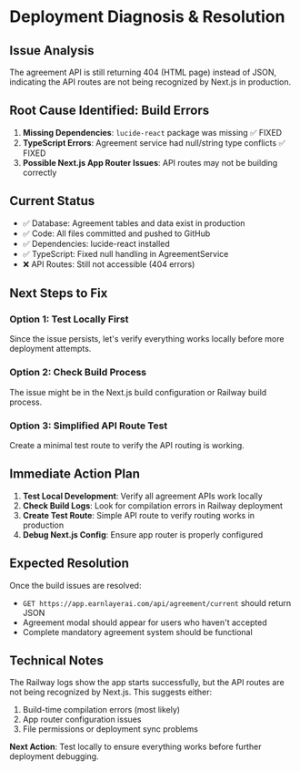 # Deployment Diagnosis & Resolution

## Issue Analysis
The agreement API is still returning 404 (HTML page) instead of JSON, indicating the API routes are not being recognized by Next.js in production.

## Root Cause Identified: Build Errors
1. **Missing Dependencies**: `lucide-react` package was missing ✅ FIXED
2. **TypeScript Errors**: Agreement service had null/string type conflicts ✅ FIXED
3. **Possible Next.js App Router Issues**: API routes may not be building correctly

## Current Status
- ✅ Database: Agreement tables and data exist in production
- ✅ Code: All files committed and pushed to GitHub
- ✅ Dependencies: lucide-react installed
- ✅ TypeScript: Fixed null handling in AgreementService
- ❌ API Routes: Still not accessible (404 errors)

## Next Steps to Fix

### Option 1: Test Locally First
Since the issue persists, let's verify everything works locally before more deployment attempts.

### Option 2: Check Build Process
The issue might be in the Next.js build configuration or Railway build process.

### Option 3: Simplified API Route Test
Create a minimal test route to verify the API routing is working.

## Immediate Action Plan

1. **Test Local Development**: Verify all agreement APIs work locally
2. **Check Build Logs**: Look for compilation errors in Railway deployment
3. **Create Test Route**: Simple API route to verify routing works in production
4. **Debug Next.js Config**: Ensure app router is properly configured

## Expected Resolution
Once the build issues are resolved:
- `GET https://app.earnlayerai.com/api/agreement/current` should return JSON
- Agreement modal should appear for users who haven't accepted
- Complete mandatory agreement system should be functional

## Technical Notes
The Railway logs show the app starts successfully, but the API routes are not being recognized by Next.js. This suggests either:
1. Build-time compilation errors (most likely)
2. App router configuration issues
3. File permissions or deployment sync problems

**Next Action**: Test locally to ensure everything works before further deployment debugging.